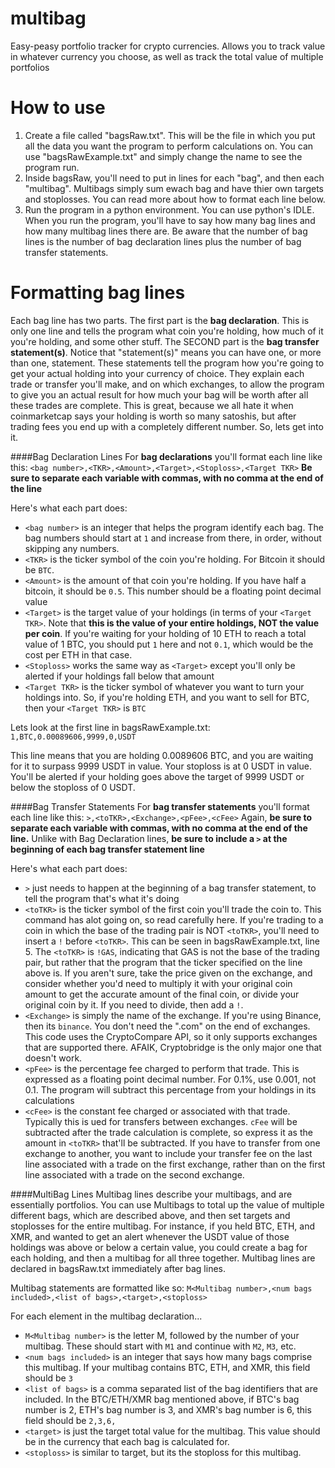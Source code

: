 # multibag
Easy-peasy portfolio tracker for crypto currencies. Allows you to track value in whatever currency you choose, as well as track the total value of multiple portfolios

# How to use
1)  Create a file called "bagsRaw.txt". This will be the file in which you put all the data you want the program to perform calculations on. You can use "bagsRawExample.txt" and simply change the name to see the program run.
2)  Inside bagsRaw, you'll need to put in lines for each "bag", and then each "multibag". Multibags simply sum ewach bag and have thier own targets and stoplosses. You can read more about how to format each line below.
3)  Run the program in a python environment. You can use python's IDLE. When you run the program, you'll have to say how many bag lines and how many multibag lines there are. Be aware that the number of bag lines is the number of bag declaration lines plus the number of bag transfer statements.

# Formatting bag lines
Each bag line has two parts. The first part is the **bag declaration**. This is only one line and tells the program what coin you're holding, how much of it you're holding, and some other stuff. The SECOND part is the **bag transfer statement(s)**. Notice that "statement(s)" means you can have one, or more than one, statement. These statements tell the program how you're going to get your actual holding into your currency of choice. They explain each trade or transfer you'll make, and on which exchanges, to allow the program to give you an actual result for how much your bag will be worth after all these trades are complete. This is great, because we all hate it when coinmarketcap says your holding is worth so many satoshis, but after trading fees you end up with a completely different number. So, lets get into it.

####Bag Declaration Lines
For **bag declarations** you'll format each line like this:
`<bag number>,<TKR>,<Amount>,<Target>,<Stoploss>,<Target TKR>`
**Be sure to separate each variable with commas, with no comma at the end of the line**

Here's what each part does:
- `<bag number>` is an integer that helps the program identify each bag. The bag numbers should start at `1` and increase from there, in order, without skipping any numbers.
- `<TKR>` is the ticker symbol of the coin you're holding. For Bitcoin it should be `BTC`.
- `<Amount>` is the amount of that coin you're holding. If you have half a bitcoin, it should be `0.5`. This number should be a floating point decimal value
- `<Target>` is the target value of your holdings (in terms of your `<Target TKR>`. Note that **this is the value of your entire holdings, NOT the value per coin**. If you're waiting for your holding of 10 ETH to reach a total value of 1 BTC, you should put `1` here and not `0.1`, which would be the cost per ETH in that case.
- `<Stoploss>` works the same way as `<Target>` except you'll only be alerted if your holdings fall below that amount
- `<Target TKR>` is the ticker symbol of whatever you want to turn your holdings into. So, if you're holding ETH, and you want to sell for BTC, then your `<Target TKR>` is `BTC`

Lets look at the first line in bagsRawExample.txt:
`1,BTC,0.00089606,9999,0,USDT`

This line means that you are holding 0.0089606 BTC, and you are waiting for it to surpass 9999 USDT in value. Your stoploss is at 0 USDT in value. You'll be alerted if your holding goes above the target of 9999 USDT or below the stoploss of 0 USDT.

####Bag Transfer Statements
For **bag transfer statements** you'll format each line like this:
`>,<toTKR>,<Exchange>,<pFee>,<cFee>`
Again, **be sure to separate each variable with commas, with no comma at the end of the line.**
Unlike with Bag Declaration lines, **be sure to include a `>` at the beginning of each bag transfer statement line**

Here's what each part does:
- `>` just needs to happen at the beginning of a bag transfer statement, to tell the program that's what it's doing
- `<toTKR>` is the ticker symbol of the first coin you'll trade the coin to. This command has alot going on, so read carefully here. If you're trading to a coin in which the base of the trading pair is NOT `<toTKR>`, you'll need to insert a `!` before `<toTKR>`. This can be seen in bagsRawExample.txt, line 5. The `<toTKR>` is `!GAS`, indicating that GAS is not the base of the trading pair, but rather that the program that the ticker specified on the line above is. If you aren't sure, take the price given on the exchange, and consider whether you'd need to multiply it with your original coin amount to get the accurate amount of the final coin, or divide your original coin by it. If you need to divide, then add a `!`.
- `<Exchange>` is simply the name of the exchange. If you're using Binance, then its `binance`. You don't need the ".com" on the end of exchanges. This code uses the CryptoCompare API, so it only supports exchanges that are supported there. AFAIK, Cryptobridge is the only major one that doesn't work.
- `<pFee>` is the percentage fee charged to perform that trade. This is expressed as a floating point decimal number. For 0.1%, use 0.001, not 0.1. The program will subtract this percentage from your holdings in its calculations
- `<cFee>` is the constant fee charged or associated with that trade. Typically this is ued for transfers between exchanges. `cFee` will be subtracted after the trade calculation is complete, so express it as the amount in `<toTKR>` that'll be subtracted. If you have to transfer from one exchange to another, you want to include your transfer fee on the last line associated with a trade on the first exchange, rather than on the first line associated with a trade on the second exchange.

####MultiBag Lines
Multibag lines describe your multibags, and are essentially portfolios. You can use Multibags to total up the value of multiple different bags, which are described above, and then set targets and stoplosses for the entire multibag. For instance, if you held BTC, ETH, and XMR, and wanted to get an alert whenever the USDT value of those holdings was above or below a certain value, you could create a bag for each holding, and then a multibag for all three together. Multibag lines are declared in bagsRaw.txt immediately after bag lines.

Multibag statements are formatted like so:
`M<Multibag number>,<num bags included>,<list of bags>,<target>,<stoploss>`

For each element in the multibag declaration...
- `M<Multibag number>` is the letter M, followed by the number of your multibag. These should start with `M1` and continue with `M2`, `M3`, etc.
- `<num bags included>` is an integer that says how many bags comprise this multibag. If your multibag contains BTC, ETH, and XMR, this field should be `3`
- `<list of bags>` is a comma separated list of the bag identifiers that are included. In the BTC/ETH/XMR bag mentioned above, if BTC's bag number is 2, ETH's bag number is 3, and XMR's bag number is 6, this field should be `2,3,6,`
- `<target>` is just the target total value for the multibag. This value should be in the currency that each bag is calculated for. 
- `<stoploss>` is similar to target, but its the stoploss for this multibag.
